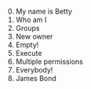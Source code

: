 0. My name is Betty
1. Who am I
2. Groups
3. New owner
4. Empty!
5. Execute
6. Multiple permissions
7. Everybody!
8. James Bond
